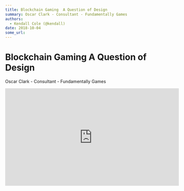 ```yaml
---
title: Blockchain Gaming  A Question of Design
summary: Oscar Clark - Consultant - Fundamentally Games
authors:
  - Kendall Cole (@kendall)
date: 2018-10-04
some_url: 
---
```


# Blockchain Gaming  A Question of Design


Oscar Clark - Consultant - Fundamentally Games

<div align="center"><iframe width="560" height="315" src="https://www.youtube.com/embed/wm8T9Wzx1nk" frameborder="0" allow="encrypted-media" allowfullscreen></iframe></div>